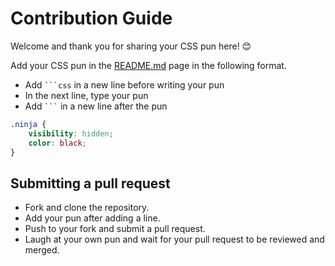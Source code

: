 # Contribution Guide
Welcome and thank you for sharing your CSS pun here! 😊  

Add your CSS pun in the [README.md](https://github.com/cmcodes1/css-puns/blob/main/README.md) page in the following format.

- Add ` ```css ` in a new line before writing your pun
- In the next line, type your pun
- Add ` ``` ` in a new line after the pun

```css
.ninja {
	visibility: hidden;
	color: black;
}
```

## Submitting a pull request
- Fork and clone the repository.
- Add your pun after adding a line.
- Push to your fork and submit a pull request.
- Laugh at your own pun and wait for your pull request to be reviewed and merged.
